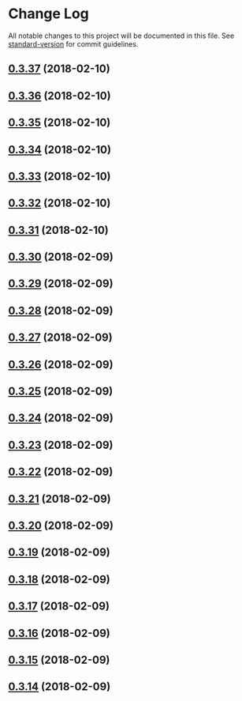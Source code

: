 # Change Log

All notable changes to this project will be documented in this file. See [standard-version](https://github.com/conventional-changelog/standard-version) for commit guidelines.

<a name="0.3.37"></a>
## [0.3.37](https://github.com/svenanders/pwa-boilerplate/compare/v0.3.36...v0.3.37) (2018-02-10)



<a name="0.3.36"></a>
## [0.3.36](https://github.com/svenanders/pwa-boilerplate/compare/v0.3.35...v0.3.36) (2018-02-10)



<a name="0.3.35"></a>
## [0.3.35](https://github.com/svenanders/pwa-boilerplate/compare/v0.3.34...v0.3.35) (2018-02-10)



<a name="0.3.34"></a>
## [0.3.34](https://github.com/svenanders/pwa-boilerplate/compare/v0.3.33...v0.3.34) (2018-02-10)



<a name="0.3.33"></a>
## [0.3.33](https://github.com/svenanders/pwa-boilerplate/compare/v0.3.32...v0.3.33) (2018-02-10)



<a name="0.3.32"></a>
## [0.3.32](https://github.com/svenanders/pwa-boilerplate/compare/v0.3.31...v0.3.32) (2018-02-10)



<a name="0.3.31"></a>
## [0.3.31](https://github.com/svenanders/pwa-boilerplate/compare/v0.3.30...v0.3.31) (2018-02-10)



<a name="0.3.30"></a>
## [0.3.30](https://github.com/svenanders/pwa-boilerplate/compare/v0.3.29...v0.3.30) (2018-02-09)



<a name="0.3.29"></a>
## [0.3.29](https://github.com/svenanders/pwa-boilerplate/compare/v0.3.28...v0.3.29) (2018-02-09)



<a name="0.3.28"></a>
## [0.3.28](https://github.com/svenanders/pwa-boilerplate/compare/v0.3.27...v0.3.28) (2018-02-09)



<a name="0.3.27"></a>
## [0.3.27](https://github.com/svenanders/pwa-boilerplate/compare/v0.3.26...v0.3.27) (2018-02-09)



<a name="0.3.26"></a>
## [0.3.26](https://github.com/svenanders/pwa-boilerplate/compare/v0.3.25...v0.3.26) (2018-02-09)



<a name="0.3.25"></a>
## [0.3.25](https://github.com/svenanders/pwa-boilerplate/compare/v0.3.24...v0.3.25) (2018-02-09)



<a name="0.3.24"></a>
## [0.3.24](https://github.com/svenanders/pwa-boilerplate/compare/v0.3.23...v0.3.24) (2018-02-09)



<a name="0.3.23"></a>
## [0.3.23](https://github.com/svenanders/pwa-boilerplate/compare/v0.3.22...v0.3.23) (2018-02-09)



<a name="0.3.22"></a>
## [0.3.22](https://github.com/svenanders/pwa-boilerplate/compare/v0.3.21...v0.3.22) (2018-02-09)



<a name="0.3.21"></a>
## [0.3.21](https://github.com/svenanders/pwa-boilerplate/compare/v0.3.20...v0.3.21) (2018-02-09)



<a name="0.3.20"></a>
## [0.3.20](https://github.com/svenanders/pwa-boilerplate/compare/v0.3.19...v0.3.20) (2018-02-09)



<a name="0.3.19"></a>
## [0.3.19](https://github.com/svenanders/pwa-boilerplate/compare/v0.3.18...v0.3.19) (2018-02-09)



<a name="0.3.18"></a>
## [0.3.18](https://github.com/svenanders/pwa-boilerplate/compare/v0.3.17...v0.3.18) (2018-02-09)



<a name="0.3.17"></a>
## [0.3.17](https://github.com/svenanders/pwa-boilerplate/compare/v0.3.16...v0.3.17) (2018-02-09)



<a name="0.3.16"></a>
## [0.3.16](https://github.com/svenanders/pwa-boilerplate/compare/v0.3.15...v0.3.16) (2018-02-09)



<a name="0.3.15"></a>
## [0.3.15](https://github.com/svenanders/pwa-boilerplate/compare/v0.3.14...v0.3.15) (2018-02-09)



<a name="0.3.14"></a>
## [0.3.14](https://github.com/svenanders/pwa-boilerplate/compare/v0.3.13...v0.3.14) (2018-02-09)

